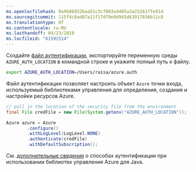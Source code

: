 ```yaml
---
ms.openlocfilehash: 0a9b06932baa51c3cf003a4485a3a25261ffe91d
ms.sourcegitcommit: 115f4c8ad07a11f17d79e9d945d63917836b11c8
ms.translationtype: HT
ms.contentlocale: ru-RU
ms.lasthandoff: 04/23/2019
ms.locfileid: "61592514"
---
```

Создайте [файл аутентификации](../java-sdk-azure-authenticate.md#mgmt-file), экспортируйте переменную среды `AZURE_AUTH_LOCATION` в командной строке и укажите полный путь к файлу.

```bash
export AZURE_AUTH_LOCATION=/Users/raisa/azure.auth
```

Файл аутентификации позволяет настроить объект `Azure` точки входа, используемый библиотеками управления для определения, создания и настройки ресурсов Azure.

```java
// pull in the location of the security file from the environment 
final File credFile = new File(System.getenv("AZURE_AUTH_LOCATION"));

Azure azure = Azure
        .configure()
        .withLogLevel(LogLevel.NONE)
        .authenticate(credFile)
        .withDefaultSubscription();
```

См. [дополнительные сведения](../java-sdk-azure-authenticate.md#mgmt-auth) о способах аутентификации при использовании библиотек управления Azure для Java.